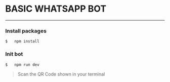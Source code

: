 # BASIC WHATSAPP BOT 
------

### Install packages
```console
$   npm install
```

### Init bot
```console
$   npm run dev
```

> Scan the QR Code shown in your terminal
